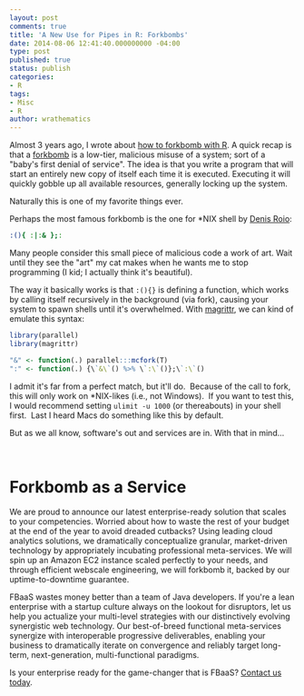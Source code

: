 ```yaml
---
layout: post
comments: true
title: 'A New Use for Pipes in R: Forkbombs'
date: 2014-08-06 12:41:40.000000000 -04:00
type: post
published: true
status: publish
categories:
- R
tags:
- Misc
- R
author: wrathematics
---
```



Almost 3 years ago, I wrote about [how to forkbomb with R](http://librestats.com/2011/09/14/r-fork-bomb/). A quick recap is that a [forkbomb](https://en.wikipedia.org/wiki/Fork_bomb) is a low-tier, malicious misuse of a system; sort of a "baby's first denial of service". The idea is that you write a program that will start an entirely new copy of itself each time it is executed. Executing it will quickly gobble up all available resources, generally locking up the system.

Naturally this is one of my favorite things ever.

Perhaps the most famous forkbomb is the one for *NIX shell by [Denis Roio](https://en.wikipedia.org/wiki/Jaromil):

```bash
:(){ :|:& };:
```

Many people consider this small piece of malicious code a work of art. Wait until they see the "art" my cat makes when he wants me to stop programming (I kid; I actually think it's beautiful).

The way it basically works is that `:(){}` is defining a function, which works by calling itself recursively in the background (via fork), causing your system to spawn shells until it's overwhelmed. With [magrittr](http://cran.r-project.org/web/packages/magrittr/index.html), we can kind of emulate this syntax:

```R
library(parallel)
library(magrittr)

"&" <- function(.) parallel:::mcfork(T)
":" <- function(.) {\`&\`() %>% \`:\`()};\`:\`()
```

I admit it's far from a perfect match, but it'll do.  Because of the call to fork, this will only work on *NIX-likes (i.e., not Windows).  If you want to test this, I would recommend setting `ulimit -u 1000` (or
thereabouts) in your shell first.  Last I heard Macs do something like this by default.

But as we all know, software's out and services are in. With that in mind...

 

Forkbomb as a Service
=====================

We are proud to announce our latest enterprise-ready solution that scales to your competencies. Worried about how to waste the rest of your budget at the end of the year to avoid dreaded cutbacks? Using leading cloud analytics solutions, we dramatically conceptualize granular, market-driven technology by appropriately incubating professional meta-services. We will spin up an Amazon EC2 instance scaled perfectly to your needs, and through efficient webscale engineering, we will forkbomb it, backed by our uptime-to-downtime guarantee. 

FBaaS wastes money better than a team of Java developers. If you're a lean enterprise with a startup culture always on the lookout for disruptors, let us help you actualize your multi-level strategies with our distinctively evolving synergistic web technology. Our best-of-breed functional meta-services synergize with interoperable progressive deliverables, enabling your business to dramatically iterate on convergence and reliably target long-term, next-generation, multi-functional paradigms.

Is your enterprise ready for the game-changer that is FBaaS? [Contact us today](mailto:ceoK00lguy96@seriouscompany.internet).
